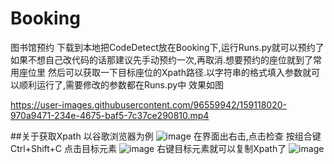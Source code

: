 # Booking
图书馆预约
下载到本地把CodeDetect放在Booking下,运行Runs.py就可以预约了
如果不想自己改代码的话那建议先手动预约一次,再取消.想要预约的座位就到了常用座位里
然后可以获取一下目标座位的Xpath路径.以字符串的格式填入参数就可以顺利运行了,需要修改的参数都在Runs.py中
效果如图


https://user-images.githubusercontent.com/96559942/159118020-970a9471-234e-4675-baf5-7c37ce290810.mp4

##关于获取Xpath
以谷歌浏览器为例
![image](https://user-images.githubusercontent.com/96559942/159118038-d5083972-684f-4c8a-885c-4fb9e98e9039.png)
在界面出右击,点击检查
按组合键 Ctrl+Shift+C
点击目标元素
![image](https://user-images.githubusercontent.com/96559942/159118133-66945ecc-9ea7-4647-aeca-a5cb8fd7d1f1.png)
右键目标元素就可以复制Xpath了
![image](https://user-images.githubusercontent.com/96559942/159118147-843a2ccb-47c3-483b-aa60-85dbec6d7de1.png)
